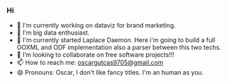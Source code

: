 ### Hi 

- 🔭 I'm currently working on dataviz for brand marketing.
- 🔭 I'm big data enthusiast.
- 🔭 I'm currently started Laplace Daemon. Here i'm going to build a full OOXML and ODF implementation also a parser between this two techs.
- 👯 I’m looking to collaborate on free software projects!!!
- 📫 How to reach me: oscargutcas9705@gmail.com
- 😄 Pronouns: Oscar, I don't like fancy titles. I'm an human as you.
